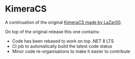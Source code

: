 # KimeraCS

A continuation of the original [KimeraCS made by LaZar00](https://github.com/LaZar00/KimeraCS).

On top of the original release this one contains:
- Code has been rebased to work on top .NET 8 LTS
- CI job to automatically build the latest code status
- Minor code re-organisations to make it easier to contribute
